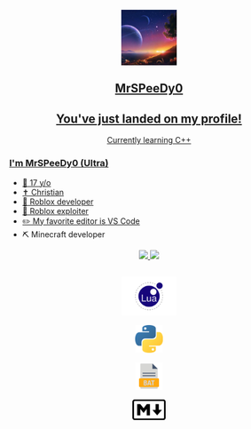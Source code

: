 <p align="center">
 <a href="https://github.com/MrSPeeDy0/">
 <img width="100px" src="https://github.com/MrSPeeDy0/DS-images/blob/main/DS-image-proflie.png?raw=true" align="center" alt="MrSPeeDy0" />
 <h2 align="center">MrSPeeDy0</h2>
  <h2 align="center">You've just landed on my profile!</h2>
 <p align="center">Currently learning C++
  </p>
  
### I'm MrSPeeDy0 (Ultra)

*  🧑 17 y/o
*  ✝️ Christian
*  📂 Roblox developer
*  📂 Roblox exploiter
*  ✏️ My favorite editor is [VS Code](https://code.visualstudio.com/)
*  ⛏️ Minecraft developer
</a> 
<p align="center">
  <a href="https://github.com/MrSPeeDy0">
    <img src="http://github-profile-summary-cards.vercel.app/api/cards/profile-details?username=MrSPeeDy0&theme=transparent" />
  </a>
<a href="https://github.com/MrSPeeDy0">
    <img src="https://github-readme-stats.vercel.app/api/top-langs/?username=MrSPeeDy0&langs_count=10&card_width=699&hide_border=true&theme=transparent" />
</a>
   <h2 align="center">     </h2>
  <p align="center">
    <a href="https://www.lua.org/">
     <img width="100px"
      <img alt="Lua" src="https://github.com/MrSPeeDy0/DS-images/blob/main/DS-image-lua.png?raw=true" />
    </a>
 <p align="center">
    <a href="https://www.python.org/">
     <img width="50px"
      <img alt="Python" src="https://github.com/MrSPeeDy0/DS-images/blob/main/DS-image-python.png?raw=true" />
    </a>
   <p align="center">
    <a href="https://github.com/MrSPeeDy0/">
     <img width="50px"
      <img alt="Batch File" src="https://github.com/MrSPeeDy0/Batch-files-win-11/blob/main/Assets/Images/bat-file.png?raw=true" />
    </a>
<p align="center">
    <a href="https://www.markdownguide.org/">
     <img width="60px"
      <img alt="Markdown" src="https://github.com/MrSPeeDy0/DS-images/blob/main/DS-image-markdown.png?raw=true" />
    </a>
     <h2 align="center">     </h2>
